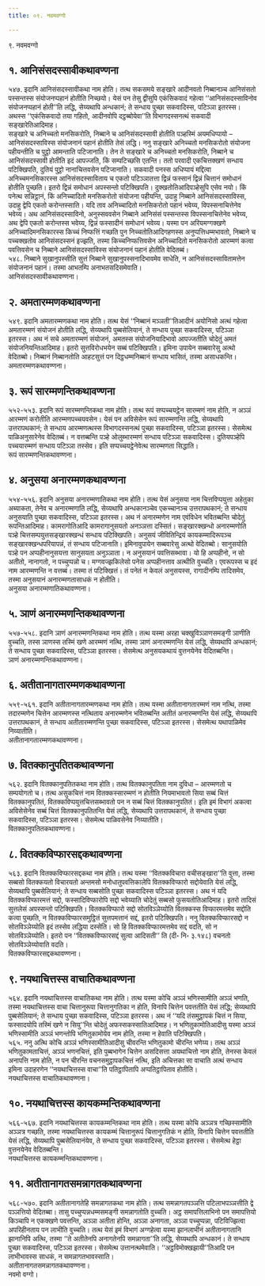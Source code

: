 ```yaml
---
title: ०९. नवमवग्गो

---
```

९. नवमवग्गो  


## १. आनिसंसदस्सावीकथावण्णना

५४७. इदानि आनिसंसदस्सावीकथा नाम होति। तत्थ सकसमये सङ्खारे आदीनवतो निब्बानञ्च आनिसंसतो पस्सन्तस्स संयोजनप्पहानं होतीति निच्छयो। येसं पन तेसु द्वीसुपि एकंसिकवादं गहेत्वा ‘‘आनिसंसदस्साविनोव संयोजनप्पहानं होती’’ति लद्धि, सेय्यथापि अन्धकानं; ते सन्धाय पुच्छा सकवादिस्स, पटिञ्ञा इतरस्स। अथस्स ‘‘एकंसिकवादो तया गहितो, आदीनवोपि दट्ठब्बोयेवा’’ति विभागदस्सनत्थं सकवादी सङ्खारेतिआदिमाह।  
सङ्खारे च अनिच्चतो मनसिकरोति, निब्बाने च आनिसंसदस्सावी होतीति पञ्हस्मिं अयमधिप्पायो – आनिसंसदस्साविस्स संयोजनानं पहानं होतीति तेसं लद्धि। ननु सङ्खारे अनिच्चतो मनसिकरोतो संयोजना पहीयन्तीति च पुट्ठो आमन्ताति पटिजानाति। तेन ते सङ्खारे च अनिच्चतो मनसिकरोति, निब्बाने च आनिसंसदस्सावी होतीति इदं आपज्जति, किं सम्पटिच्छसि एतन्ति। ततो परवादी एकचित्तक्खणं सन्धाय पटिक्खिपति, दुतियं पुट्ठो नानाचित्तवसेन पटिजानाति। सकवादी पनस्स अधिप्पायं मद्दित्वा अनिच्चमनसिकारस्स आनिसंसदस्साविताय च एकतो पटिञ्ञातत्ता द्विन्नं फस्सानं द्विन्नं चित्तानं समोधानं होतीति पुच्छति। इतरो द्विन्नं समोधानं अपस्सन्तो पटिक्खिपति। दुक्खतोतिआदिपञ्हेसुपि एसेव नयो। किं पनेत्थ सन्निट्ठानं, किं अनिच्चादितो मनसिकरोतो संयोजना पहीयन्ति, उदाहु निब्बाने आनिसंसदस्साविस्स, उदाहु द्वेपि एकतो करोन्तस्साति। यदि ताव अनिच्चादितो मनसिकरोतो पहानं भवेय्य, विपस्सनाचित्तेनेव भवेय्य। अथ आनिसंसदस्साविनो, अनुस्सववसेन निब्बाने आनिसंसं पस्सन्तस्स विपस्सनाचित्तेनेव भवेय्य, अथ द्वेपि एकतो करोन्तस्स भवेय्य, द्विन्नं फस्सादीनं समोधानं भवेय्य। यस्मा पन अरियमग्गक्खणे अनिच्चादिमनसिकारस्स किच्चं निप्फत्तिं गच्छति पुन निच्चतोतिआदिगहणस्स अनुप्पत्तिधम्मभावतो, निब्बाने च पच्चक्खतोव आनिसंसदस्सनं इज्झति, तस्मा किच्चनिप्फत्तिवसेन अनिच्चादितो मनसिकरोतो आरम्मणं कत्वा पवत्तिवसेन च निब्बाने आनिसंसदस्साविस्स संयोजनानं पहानं होतीति वेदितब्बं।  
५४८. निब्बाने सुखानुपस्सीति सुत्तं निब्बाने सुखानुपस्सनादिभावमेव साधेति, न आनिसंसदस्सावितामत्तेन संयोजनानं पहानं। तस्मा आभतम्पि अनाभतसदिसमेवाति।  
आनिसंसदस्सावीकथावण्णना।  


## २. अमतारम्मणकथावण्णना

५४९. इदानि अमतारम्मणकथा नाम होति। तत्थ येसं ‘‘निब्बानं मञ्ञती’’तिआदीनं अयोनिसो अत्थं गहेत्वा अमतारम्मणं संयोजनं होतीति लद्धि, सेय्यथापि पुब्बसेलियानं, ते सन्धाय पुच्छा सकवादिस्स, पटिञ्ञा इतरस्स। अथ नं सचे अमतारम्मणं संयोजनं, अमतस्स संयोजनियादिभावो आपज्जतीति चोदेतुं अमतं संयोजनियन्तिआदिमाह। इतरो सुत्तविरोधभयेन सब्बं पटिक्खिपति। इमिना उपायेन सब्बवारेसु अत्थो वेदितब्बो। निब्बानं निब्बानतोति आहटसुत्तं पन दिट्ठधम्मनिब्बानं सन्धाय भासितं, तस्मा असाधकन्ति।  
अमतारम्मणकथावण्णना।  


## ३. रूपं सारम्मणन्तिकथावण्णना

५५२-५५३. इदानि रूपं सारम्मणन्तिकथा नाम होति। तत्थ रूपं सप्पच्चयट्ठेन सारम्मणं नाम होति, न अञ्ञं आरम्मणं करोतीति आरम्मणपच्चयवसेन। येसं पन अविसेसेन रूपं सारम्मणन्ति लद्धि, सेय्यथापि उत्तरापथकानं; ते सन्धाय आरम्मणत्थस्स विभागदस्सनत्थं पुच्छा सकवादिस्स, पटिञ्ञा इतरस्स। सेसमेत्थ पाळिअनुसारेनेव वेदितब्बं। न वत्तब्बन्ति पञ्हे ओलुब्भारम्मणं सन्धाय पटिञ्ञा सकवादिस्स। दुतियपञ्हेपि पच्चयारम्मणं सन्धाय पटिञ्ञा तस्सेव। इति सप्पच्चयट्ठेनेवेत्थ सारम्मणता सिद्धाति।  
रूपं सारम्मणन्तिकथावण्णना।  


## ४. अनुसया अनारम्मणकथावण्णना

५५४-५५६. इदानि अनुसया अनारम्मणातिकथा नाम होति। तत्थ येसं अनुसया नाम चित्तविप्पयुत्ता अहेतुका अब्याकता, तेनेव च अनारम्मणाति लद्धि, सेय्यथापि अन्धकानञ्चेव एकच्चानञ्च उत्तरापथकानं; ते सन्धाय अनुसयाति पुच्छा सकवादिस्स, पटिञ्ञा इतरस्स। अथ नं अनारम्मणेन नाम एवंविधेन भवितब्बन्ति चोदेतुं रूपन्तिआदिमाह। कामरागोतिआदि कामरागानुसयतो अनञ्ञत्ता दस्सितं। सङ्खारक्खन्धो अनारम्मणोति पञ्हे चित्तसम्पयुत्तसङ्खारक्खन्धं सन्धाय पटिक्खिपति। अनुसयं जीवितिन्द्रियं कायकम्मादिरूपञ्च सङ्खारक्खन्धपरियापन्नं, तं सन्धाय पटिजानाति। इमिनावुपायेन सब्बवारेसु अत्थो वेदितब्बो। सानुसयोति पञ्हे पन अप्पहीनानुसयत्ता सानुसयता अनुञ्ञाता। न अनुसयानं पवत्तिसब्भावा। यो हि अप्पहीनो, न सो अतीतो, नानागतो, न पच्चुप्पन्नो च। मग्गवज्झकिलेसो पनेस अप्पहीनत्ताव अत्थीति वुच्चति। एवरूपस्स च इदं नाम आरम्मणन्ति न वत्तब्बं। तस्मा तं पटिक्खित्तं। तं पनेतं न केवलं अनुसयस्स, रागादीनम्पि तादिसमेव, तस्मा अनुसयानं अनारम्मणतासाधकं न होतीति।  
अनुसया अनारम्मणातिकथावण्णना।  


## ५. ञाणं अनारम्मणन्तिकथावण्णना

५५७-५५८. इदानि ञाणं अनारम्मणन्तिकथा नाम होति। तत्थ यस्मा अरहा चक्खुविञ्ञाणसमङ्गी ञाणीति वुच्चति, तस्स ञाणस्स तस्मिं खणे आरम्मणं नत्थि, तस्मा ञाणं अनारम्मणन्ति येसं लद्धि, सेय्यथापि अन्धकानं; ते सन्धाय पुच्छा सकवादिस्स, पटिञ्ञा इतरस्स। सेसमेत्थ अनुसयकथायं वुत्तनयेनेव वेदितब्बन्ति।  
ञाणं अनारम्मणन्तिकथावण्णना।  


## ६. अतीतानागतारम्मणकथावण्णना

५५९-५६१. इदानि अतीतानागतारम्मणकथा नाम होति। तत्थ यस्मा अतीतानागतारम्मणं नाम नत्थि, तस्मा तदारम्मणेन चित्तेन आरम्मणस्स नत्थिताय अनारम्मणेन भवितब्बन्ति अतीतं अनारम्मणन्ति येसं लद्धि, सेय्यथापि उत्तरापथकानं, ते सन्धाय अतीतारम्मणन्ति पुच्छा सकवादिस्स, पटिञ्ञा इतरस्स। सेसमेत्थ यथापाळिमेव निय्यातीति।  
अतीतानागतारम्मणकथावण्णना।  


## ७. वितक्कानुपतितकथावण्णना

५६२. इदानि वितक्कानुपतितकथा नाम होति। तत्थ वितक्कानुपतिता नाम दुविधा – आरम्मणतो च सम्पयोगतो च। तत्थ असुकचित्तं नाम वितक्कस्सारम्मणं न होतीति नियमाभावतो सिया सब्बं चित्तं वितक्कानुपतितं, वितक्कविप्पयुत्तचित्तसब्भावतो पन न सब्बं चित्तं वितक्कानुपतितं। इति इमं विभागं अकत्वा अविसेसेनेव सब्बं चित्तं वितक्कानुपतितन्ति येसं लद्धि, सेय्यथापि उत्तरापथकानं, ते सन्धाय पुच्छा सकवादिस्स, पटिञ्ञा इतरस्स। सेसमेत्थ पाळिवसेनेव निय्यातीति।  
वितक्कानुपतितकथावण्णना।  


## ८. वितक्कविप्फारसद्दकथावण्णना

५६३. इदानि वितक्कविप्फारसद्दकथा नाम होति। तत्थ यस्मा ‘‘वितक्कविचारा वचीसङ्खारा’’ति वुत्ता, तस्मा सब्बसो वितक्कयतो विचारयतो अन्तमसो मनोधातुपवत्तिकालेपि वितक्कविप्फारो सद्दोयेवाति येसं लद्धि, सेय्यथापि पुब्बसेलियानं; ते सन्धाय सब्बसोति पुच्छा सकवादिस्स पटिञ्ञा इतरस्स। अथ नं यदि वितक्कविप्फारमत्तं सद्दो, फस्सादिविप्फारोपि सद्दो भवेय्याति चोदेतुं सब्बसो फुसयतोतिआदिमाह। इतरो तादिसं सुत्तलेसं अपस्सन्तो पटिक्खिपति। वितक्कविप्फारो सद्दो सोतविञ्ञेय्योति वितक्कस्स विप्फारमत्तमेव सद्दोति कत्वा पुच्छति, न वितक्कविप्फारसमुट्ठितं सुत्तपमत्तानं सद्दं, इतरो पटिक्खिपति। ननु वितक्कविप्फारसद्दो न सोतविञ्ञेय्योति इदं तस्सेव लद्धिया दस्सेति। सो हि वितक्कविप्फारमत्तमेव सद्दं वदति, सो न सोतविञ्ञेय्योति। इतरो पन ‘‘वितक्कविप्फारसद्दं सुत्वा आदिसती’’ ति (दी॰ नि॰ ३.१४८) वचनतो सोतविञ्ञेय्योवाति वदति।  
वितक्कविप्फारसद्दकथावण्णना।  


## ९. नयथाचित्तस्स वाचातिकथावण्णना

५६४. इदानि नयथाचित्तस्स वाचातिकथा नाम होति। तत्थ यस्मा कोचि अञ्ञं भणिस्सामीति अञ्ञं भणति, तस्मा नयथाचित्तस्स वाचा चित्तानुरूपा चित्तानुगतिका न होति, विनापि चित्तेन पवत्ततीति येसं लद्धि; सेय्यथापि पुब्बसेलियानं; ते सन्धाय पुच्छा सकवादिस्स, पटिञ्ञा इतरस्स। अथ नं ‘‘यदि तंसमुट्ठापकं चित्तं न सिया, फस्सादयोपि तस्मिं खणे न सियु’’न्ति चोदेतुं अफस्सकस्सातिआदिमाह। न भणितुकामोतिआदीसु यस्मा अञ्ञं भणिस्सामीति अञ्ञं भणन्तोपि भणितुकामोयेव नाम होति, तस्मा न हेवाति पटिक्खिपति।  
५६५. ननु अत्थि कोचि अञ्ञं भणिस्सामीतिआदीसु चीवरन्ति भणितुकामो चीरन्ति भणेय्य। तत्थ अञ्ञं भणितुकामताचित्तं, अञ्ञं भणनचित्तं, इति पुब्बभागेन चित्तेन असदिसत्ता अयथाचित्तो नाम होति, तेनस्स केवलं अनापत्ति नाम होति, न पन चीरन्ति वचनसमुट्ठापकचित्तं नत्थि, इति अचित्तका सा वाचाति अत्थं सन्धाय इमिना उदाहरणेन ‘‘नयथाचित्तस्स वाचा’’ति पतिट्ठापितापि अप्पतिट्ठापिताव होतीति।  
नयथाचित्तस्स वाचातिकथावण्णना।  


## १०. नयथाचित्तस्स कायकम्मन्तिकथावण्णना

५६६-५६७. इदानि नयथाचित्तस्स कायकम्मन्तिकथा नाम होति। तत्थ यस्मा कोचि अञ्ञत्र गच्छिस्सामीति अञ्ञत्र गच्छति, तस्मा नयथाचित्तस्स कायकम्मं चित्तानुरूपं चित्तानुगतिकं न होति, विनापि चित्तेन पवत्ततीति येसं लद्धि, सेय्यथापि पुब्बसेलियानंयेव, ते सन्धाय पुच्छा सकवादिस्स, पटिञ्ञा इतरस्स। सेसमेत्थ हेट्ठा वुत्तनयेनेव वेदितब्बन्ति।  
नयथाचित्तस्स कायकम्मन्तिकथावण्णना।  


## ११. अतीतानागतसमन्नागतकथावण्णना

५६८-५७०. इदानि अतीतानागतेहि समन्नागतकथा नाम होति। तत्थ समन्नागतपञ्ञत्ति पटिलाभपञ्ञत्तीति द्वे पञ्ञत्तियो वेदितब्बा। तासु पच्चुप्पन्नधम्मसमङ्गी समन्नागतोति वुच्चति। अट्ठ समापत्तिलाभिनो पन समापत्तियो किञ्चापि न एकक्खणे पवत्तन्ति, अञ्ञा अतीता होन्ति, अञ्ञा अनागता, अञ्ञा पच्चुप्पन्ना, पटिविज्झित्वा अपरिहीनताय पन लाभीति वुच्चति। तत्थ येसं इमं विभागं अग्गहेत्वा यस्मा झानलाभीनं अतीतानागतानि झानानिपि अत्थि, तस्मा ‘‘ते अतीतेनपि अनागतेनपि समन्नागता’’ति लद्धि, सेय्यथापि अन्धकानं। ते सन्धाय पुच्छा सकवादिस्स, पटिञ्ञा इतरस्स। सेसमेत्थ उत्तानत्थमेवाति। ‘‘अट्ठविमोक्खझायी’’तिआदि पन लाभीभावस्स साधकं, न समन्नागतभावस्साति।  
अतीतानागतसमन्नागतकथावण्णना।  
नवमो वग्गो।  